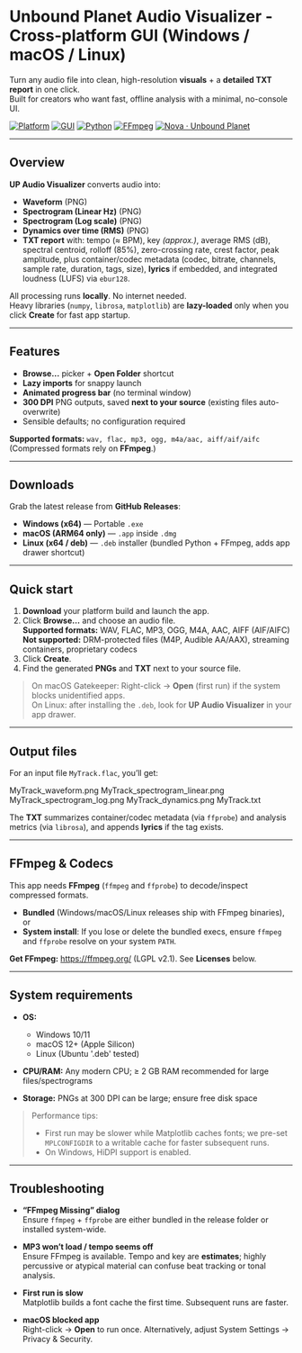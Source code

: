 # Unbound Planet Audio Visualizer - Cross-platform GUI (Windows / macOS / Linux)

Turn any audio file into clean, high-resolution **visuals** + a **detailed TXT report** in one click.  
Built for creators who want fast, offline analysis with a minimal, no-console UI.

[![Platform](https://img.shields.io/badge/platform-win%20|%20mac%20|%20linux-success)](#downloads)
[![GUI](https://img.shields.io/badge/UI-Tkinter-blue)](#features)
[![Python](https://img.shields.io/badge/python-3.10%2B-blueviolet)](#build-from-source)
[![FFmpeg](https://img.shields.io/badge/FFmpeg-bundled-success)](#ffmpeg--codecs)
[![Nova · Unbound Planet](https://img.shields.io/badge/Nova-Unbound%20Planet-0f6)](https://unboundplanet.com/nova)

---

## Overview

**UP Audio Visualizer** converts audio into:
- **Waveform** (PNG)
- **Spectrogram (Linear Hz)** (PNG)
- **Spectrogram (Log scale)** (PNG)
- **Dynamics over time (RMS)** (PNG)
- **TXT report** with: tempo (≈ BPM), key *(approx.)*, average RMS (dB), spectral centroid, rolloff (85%), zero-crossing rate, crest factor, peak amplitude, plus container/codec metadata (codec, bitrate, channels, sample rate, duration, tags, size), **lyrics** if embedded, and integrated loudness (LUFS) via `ebur128`.

All processing runs **locally**. No internet needed.  
Heavy libraries (`numpy`, `librosa`, `matplotlib`) are **lazy-loaded** only when you click **Create** for fast app startup.

---

## Features

- **Browse…** picker + **Open Folder** shortcut  
- **Lazy imports** for snappy launch  
- **Animated progress bar** (no terminal window)  
- **300 DPI** PNG outputs, saved **next to your source** (existing files auto-overwrite)  
- Sensible defaults; no configuration required  

**Supported formats:** `wav, flac, mp3, ogg, m4a/aac, aiff/aif/aifc`  
(Compressed formats rely on **FFmpeg**.)

---

## Downloads

Grab the latest release from **GitHub Releases**:

- **Windows (x64)** — Portable `.exe`  
- **macOS (ARM64 only)** — `.app` inside `.dmg`  
- **Linux (x64 / deb)** — `.deb` installer (bundled Python + FFmpeg, adds app drawer shortcut)

---

## Quick start

1. **Download** your platform build and launch the app.  
2. Click **Browse…** and choose an audio file.  
   **Supported formats:** WAV, FLAC, MP3, OGG, M4A, AAC, AIFF (AIF/AIFC)  
   **Not supported:** DRM-protected files (M4P, Audible AA/AAX), streaming containers, proprietary codecs  
3. Click **Create**.  
4. Find the generated **PNGs** and **TXT** next to your source file.  

> On macOS Gatekeeper: Right-click → **Open** (first run) if the system blocks unidentified apps.  
> On Linux: after installing the `.deb`, look for **UP Audio Visualizer** in your app drawer.

---

## Output files

For an input file `MyTrack.flac`, you’ll get:

MyTrack_waveform.png
MyTrack_spectrogram_linear.png
MyTrack_spectrogram_log.png
MyTrack_dynamics.png
MyTrack.txt


The **TXT** summarizes container/codec metadata (via `ffprobe`) and analysis metrics (via `librosa`), and appends **lyrics** if the tag exists.

---

## FFmpeg & Codecs

This app needs **FFmpeg** (`ffmpeg` and `ffprobe`) to decode/inspect compressed formats.

- **Bundled** (Windows/macOS/Linux releases ship with FFmpeg binaries), or  
- **System install**: If you lose or delete the bundled execs, ensure `ffmpeg` and `ffprobe` resolve on your system `PATH`.

**Get FFmpeg:** <https://ffmpeg.org/> (LGPL v2.1). See **Licenses** below.

---

## System requirements

- **OS:**  
  - Windows 10/11  
  - macOS 12+ (Apple Silicon)  
  - Linux (Ubuntu '.deb' tested)

- **CPU/RAM:** Any modern CPU; ≥ 2 GB RAM recommended for large files/spectrograms  
- **Storage:** PNGs at 300 DPI can be large; ensure free disk space  

> Performance tips:  
> - First run may be slower while Matplotlib caches fonts; we pre-set `MPLCONFIGDIR` to a writable cache for faster subsequent runs.  
> - On Windows, HiDPI support is enabled.  

---

## Troubleshooting

- **“FFmpeg Missing” dialog**  
  Ensure `ffmpeg` + `ffprobe` are either bundled in the release folder or installed system-wide.  

- **MP3 won’t load / tempo seems off**  
  Ensure FFmpeg is available. Tempo and key are **estimates**; highly percussive or atypical material can confuse beat tracking or tonal analysis.  

- **First run is slow**  
  Matplotlib builds a font cache the first time. Subsequent runs are faster.  

- **macOS blocked app**  
  Right-click → **Open** to run once. Alternatively, adjust System Settings → Privacy & Security.  
